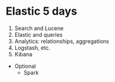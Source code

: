 # Elastic 5 days

1. Search and Lucene
2. Elastic and queries
3. Analytics: relationships, aggregations
5. Logstash, etc. 
4. Kibana

* Optional
  - Spark
  